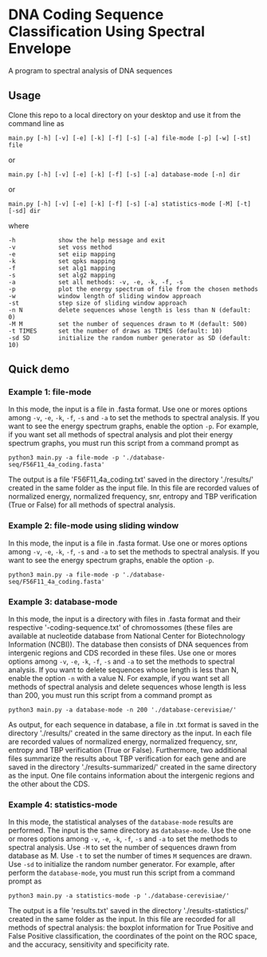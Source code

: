 # DNA Coding Sequence Classification Using Spectral Envelope
A program to spectral analysis of DNA sequences

## Usage
Clone this repo to a local directory on your desktop and use it from the command line as

`main.py [-h] [-v] [-e] [-k] [-f] [-s] [-a] file-mode [-p] [-w] [-st] file`

or 

`main.py [-h] [-v] [-e] [-k] [-f] [-s] [-a] database-mode [-n] dir`

or

`main.py [-h] [-v] [-e] [-k] [-f] [-s] [-a] statistics-mode [-M] [-t] [-sd] dir`

where

```
-h            show the help message and exit
-v            set voss method
-e            set eiip mapping
-k            set qpks mapping
-f            set alg1 mapping
-s            set alg2 mapping
-a            set all methods: -v, -e, -k, -f, -s
-p            plot the energy spectrum of file from the chosen methods
-w            window length of sliding window approach
-st           step size of sliding window approach
-n N          delete sequences whose length is less than N (default: 0)
-M M          set the number of sequences drawn to M (default: 500)
-t TIMES      set the number of draws as TIMES (default: 10)
-sd SD        initialize the random number generator as SD (default: 10)
```
## Quick demo

### Example 1: file-mode
In this mode, the input is a file in .fasta format. Use one or mores options among `-v`, `-e`, `-k`, `-f`, `-s` and `-a` to set the methods to spectral analysis. If you want to see the energy spectrum graphs, enable the option `-p`. For example, if you want set all methods of spectral analysis and plot their energy spectrum graphs, you must run this script from a command prompt as

`python3 main.py -a file-mode -p './database-seq/F56F11_4a_coding.fasta'`

The output is a file 'F56F11_4a_coding.txt' saved in the directory './results/' created in the same folder as the input file. In this file are recorded values of normalized energy, normalized frequency, snr, entropy and TBP verification (True or False) for all methods of spectral analysis.

### Example 2: file-mode using sliding window
In this mode, the input is a file in .fasta format. Use one or mores options among `-v`, `-e`, `-k`, `-f`, `-s` and `-a` to set the methods to spectral analysis. If you want to see the energy spectrum graphs, enable the option `-p`.

`python3 main.py -a file-mode -p './database-seq/F56F11_4a_coding.fasta'`

### Example 3: database-mode
In this mode, the input is a directory with files in .fasta format and their respective '-coding-sequence.txt' of chromossomes (these files are available at nucleotide database from National Center for Biotechnology Information (NCBI)). The database then consists of DNA sequences from intergenic regions and CDS recorded in these files. Use one or mores options among `-v`, `-e`, `-k`, `-f`, `-s` and `-a` to set the methods to spectral analysis. If you want to delete sequences whose length is less than N, enable the option `-n` with a value N. For example, if you want set all methods of spectral analysis and delete sequences whose length is less than 200, you must run this script from a command prompt as

`python3 main.py -a database-mode -n 200 './database-cerevisiae/'`

As output, for each sequence in database, a file in .txt format is saved in the directory './results/' created in the same directory as the input. In each file are recorded values of normalized energy, normalized frequency, snr, entropy and TBP verification (True or False). Furthermore, two additional files summarize the results about TBP verification for each gene and are saved in the directory './results-summarized/' created in the same directory as the input. One file contains information about the intergenic regions and the other about the CDS.

### Example 4: statistics-mode
In this mode, the statistical analyses of the `database-mode` results are performed. The input is the same directory as `database-mode`. Use the one or mores options among `-v`, `-e`, `-k`, `-f`, `-s` and `-a` to set the methods to spectral analysis. Use `-M` to set the number of sequences drawn from database as M. Use `-t` to set the number of times `M` sequences are drawn. Use `-sd` to initialize the random number generator. For example, after perform the `database-mode`, you must run this script from a command prompt as

`python3 main.py -a statistics-mode -p './database-cerevisiae/'`

The output is a file 'results.txt' saved in the directory './results-statistics/' created in the same folder as the input. In this file are recorded for all methods of spectral analysis: the boxplot information for True Positive and False Positive classification, the coordinates of the point on the ROC space, and the accuracy, sensitivity and specificity rate.


